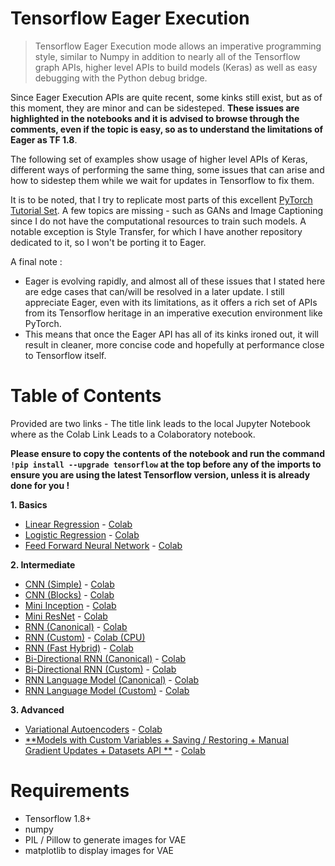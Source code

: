 # Tensorflow Eager Execution

> Tensorflow Eager Execution mode allows an imperative programming style, similar to Numpy in addition to nearly all of the Tensorflow graph APIs, higher level APIs to build models (Keras) as well as easy debugging with the Python debug bridge.

Since Eager Execution APIs are quite recent, some kinks still exist, but as of this moment, they are minor and can be sidesteped. **These issues are highlighted in the notebooks and it is advised to browse through the comments, even if the topic is easy, so as to understand the limitations of Eager as TF 1.8**.

The following set of examples show usage of higher level APIs of Keras, different ways of performing the same thing, some issues that can arise and how to sidestep them while we wait for updates in Tensorflow to fix them.

It is to be noted, that I try to replicate most parts of this excellent [PyTorch Tutorial Set](https://github.com/yunjey/pytorch-tutorial). A few topics are missing - such as GANs and Image Captioning since I do not have the computational resources to train such models. A notable exception is Style Transfer, for which I have another repository dedicated to it, so I won't be porting it to Eager.

A final note : 
- Eager is evolving rapidly, and almost all of these issues that I stated here are edge cases that can/will be resolved in a later update. I still appreciate Eager, even with its limitations, as it offers a rich set of APIs from its Tensorflow heritage in an imperative execution environment like PyTorch. 
- This means that once the Eager API has all of its kinks ironed out, it will result in cleaner, more concise code and hopefully at performance close to Tensorflow itself.

# Table of Contents

Provided are two links - The title link leads to the local Jupyter Notebook where as the Colab Link Leads to a Colaboratory notebook. 

**Please ensure to copy the contents of the notebook and run the command `!pip install --upgrade tensorflow` at the top before any of the imports to ensure you are using the latest Tensorflow version, unless it is already done for you !**

**1. Basics**
  - [Linear Regression](https://github.com/titu1994/tf-eager-examples/blob/master/notebooks/01_linear_regression.ipynb) - [Colab](https://colab.research.google.com/github/titu1994/tf-eager-examples/blob/master/notebooks/01_linear_regression.ipynb#scrollTo=ds1j7EC2ugi_)
  - [Logistic Regression](https://github.com/titu1994/tf-eager-examples/blob/master/notebooks/02_logistic_regression.ipynb) - [Colab](https://colab.research.google.com/github/titu1994/tf-eager-examples/blob/master/notebooks/02_logistic_regression.ipynb)
  - [Feed Forward Neural Network](https://github.com/titu1994/tf-eager-examples/blob/master/notebooks/03_feedforward_network.ipynb) - [Colab](https://colab.research.google.com/github/titu1994/tf-eager-examples/blob/master/notebooks/03_feedforward_network.ipynb)
  
**2. Intermediate**
  - [CNN (Simple)](https://github.com/titu1994/tf-eager-examples/blob/master/notebooks/04_01_cnn.ipynb) - [Colab](https://colab.research.google.com/github/titu1994/tf-eager-examples/blob/master/notebooks/04_01_cnn.ipynb)
  - [CNN (Blocks)](https://github.com/titu1994/tf-eager-examples/blob/master/notebooks/04_02_cnn_block.ipynb) - [Colab](https://colab.research.google.com/github/titu1994/tf-eager-examples/blob/master/notebooks/04_02_cnn_block.ipynb)
  - [Mini Inception](https://github.com/titu1994/tf-eager-examples/blob/master/notebooks/05_inception.ipynb) - [Colab](https://colab.research.google.com/github/titu1994/tf-eager-examples/blob/master/notebooks/05_inception.ipynb)
  - [Mini ResNet](https://github.com/titu1994/tf-eager-examples/blob/master/notebooks/05_resnet.ipynb) - [Colab](https://colab.research.google.com/github/titu1994/tf-eager-examples/blob/master/notebooks/05_resnet.ipynb)
  - [RNN (Canonical)](https://github.com/titu1994/tf-eager-examples/blob/master/notebooks/06_01_rnn.ipynb) - [Colab](https://colab.research.google.com/github/titu1994/tf-eager-examples/blob/master/notebooks/06_01_rnn.ipynb)
  - [RNN (Custom)](https://github.com/titu1994/tf-eager-examples/blob/master/notebooks/06_02_custom_rnn.ipynb) - [Colab (CPU)](https://colab.research.google.com/drive/17mOUhdWhbFAFwRxKiWm5GF5c8_PedsXX)
  - [RNN (Fast Hybrid)](https://github.com/titu1994/tf-eager-examples/blob/master/notebooks/06_03_fast_rnn.ipynb) - [Colab](https://colab.research.google.com/github/titu1994/tf-eager-examples/blob/master/notebooks/06_03_fast_rnn.ipynb)
  - [Bi-Directional RNN (Canonical)](https://github.com/titu1994/tf-eager-examples/blob/master/notebooks/07_01_bidirectional_rnn.ipynb) - [Colab](https://colab.research.google.com/github/titu1994/tf-eager-examples/blob/master/notebooks/07_01_bidirectional_rnn.ipynb)
  - [Bi-Directional RNN (Custom)](https://github.com/titu1994/tf-eager-examples/blob/master/notebooks/07_02_custom_bidirectional_rnn.ipynb) - [Colab](https://colab.research.google.com/drive/1GZ1W35o8XKiQVFH5O2hkNmkfAaogHpay)
  - [RNN Language Model (Canonical)](https://github.com/titu1994/tf-eager-examples/blob/master/notebooks/08_01_rnn_lm.ipynb) - [Colab](https://colab.research.google.com/drive/1uwCsSrg5PLXo6KZgHvZWTK92JGshV0Mq)
  - [RNN Language Model (Custom)](https://github.com/titu1994/tf-eager-examples/blob/master/notebooks/08_02_rnn_lm.ipynb) - [Colab](https://colab.research.google.com/drive/1BiAlvJzZF5whWyLiFAPcj_QO24ScKERW)
  
**3. Advanced**
  - [Variational Autoencoders](https://github.com/titu1994/tf-eager-examples/blob/master/notebooks/09_vae.ipynb) - [Colab](https://colab.research.google.com/github/titu1994/tf-eager-examples/blob/master/notebooks/09_vae.ipynb)
  - [**Models with Custom Variables + Saving / Restoring + Manual Gradient Updates + Datasets API **](https://github.com/titu1994/tf-eager-examples/blob/master/notebooks/10_custom_models.ipynb) - [Colab](https://colab.research.google.com/github/titu1994/tf-eager-examples/blob/master/notebooks/10_custom_models.ipynb)
  
  
# Requirements
- Tensorflow 1.8+
- numpy
- PIL / Pillow to generate images for VAE
- matplotlib to display images for VAE
